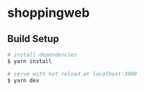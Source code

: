 # shoppingweb

## Build Setup

```bash
# install dependencies
$ yarn install

# serve with hot reload at localhost:3000
$ yarn dev
```
